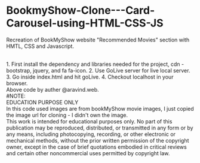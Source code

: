 # BookmyShow-Clone---Card-Carousel-using-HTML-CSS-JS
Recreation of BookMyShow website  "Recommended Movies" section with HMTL, CSS and Javascript.

<br>
1. First install the dependency and libraries needed for the project, cdn - bootstrap, jquery, and fa fa-icon.
2. Use GoLive server for live local server. 
3. Go inside index.html and hit goLive.
4. Checkout localhost in your browser.

<br>
Above code by auther @aravind.web.
<br>
#NOTE:
<br>
EDUCATION PURPOSE ONLY
<br>
In this code used images are from bookMyShow movie images, I just copied the image url for cloning - I didn't own the image.
<br>
This work is intended for educational purposes only. 
No part of this publication may be reproduced, distributed, or transmitted in any form or by any means, including photocopying, recording, or other electronic or mechanical methods, without the prior written permission of the copyright owner, except in the case of brief quotations embodied in critical reviews and certain other noncommercial uses permitted by copyright law.
